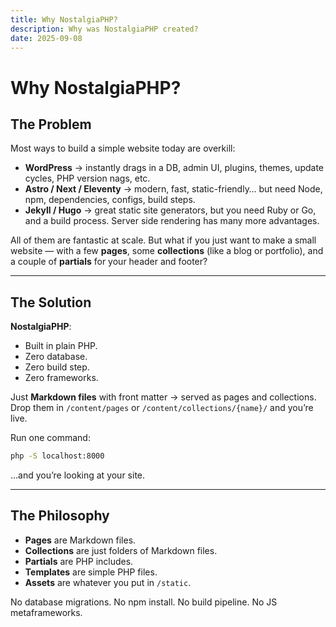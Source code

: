 ```yaml
---
title: Why NostalgiaPHP?
description: Why was NostalgiaPHP created?
date: 2025-09-08
---
```


# Why NostalgiaPHP?

## The Problem
Most ways to build a simple website today are overkill:

- **WordPress** → instantly drags in a DB, admin UI, plugins, themes, update cycles, PHP version nags, etc.
- **Astro / Next / Eleventy** → modern, fast, static-friendly… but need Node, npm, dependencies, configs, build steps.
- **Jekyll / Hugo** → great static site generators, but you need Ruby or Go, and a build process. Server side rendering has many more advantages.

All of them are fantastic at scale. But what if you just want to make a small website — with a few **pages**, some **collections** (like a blog or portfolio), and a couple of **partials** for your header and footer?

---

## The Solution
**NostalgiaPHP**:

- Built in plain PHP.
- Zero database.
- Zero build step.
- Zero frameworks.

Just **Markdown files** with front matter → served as pages and collections.  
Drop them in `/content/pages` or `/content/collections/{name}/` and you’re live.

Run one command:

```bash
php -S localhost:8000
```

…and you’re looking at your site.

---

## The Philosophy

- **Pages** are Markdown files.
- **Collections** are just folders of Markdown files.
- **Partials** are PHP includes.
- **Templates** are simple PHP files.
- **Assets** are whatever you put in `/static`.

No database migrations. No npm install. No build pipeline. No JS metaframeworks.
